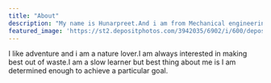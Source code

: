 ```yaml
---
title: "About"
description: "My name is Hunarpreet.And i am from Mechanical engineering branch."
featured_image: 'https://st2.depositphotos.com/3942035/6902/i/600/depositphotos_69021141-stock-photo-close-up-clockwork-mechanism-or.jpg'
---
```


I like adventure and i am a nature lover.I am always interested in making best out of waste.I am a slow learner but best thing about me is I am determined enough to achieve a particular goal. 
